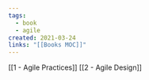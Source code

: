 ```yaml
---
tags:
  - book
  - agile
created: 2021-03-24
links: "[[Books MOC]]"
---
```

[[1 - Agile Practices]]
[[2 - Agile Design]]